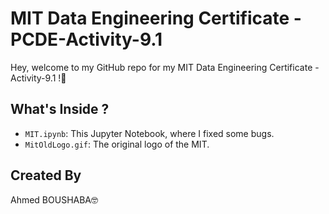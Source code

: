 # MIT Data Engineering Certificate - PCDE-Activity-9.1

Hey, welcome to my GitHub repo for my MIT Data Engineering Certificate - Activity-9.1 !🚀

## What's Inside ?

- `MIT.ipynb`: This Jupyter Notebook, where I fixed some bugs.
- `MitOldLogo.gif`: The original logo of the MIT.


## Created By

Ahmed BOUSHABA🤓
